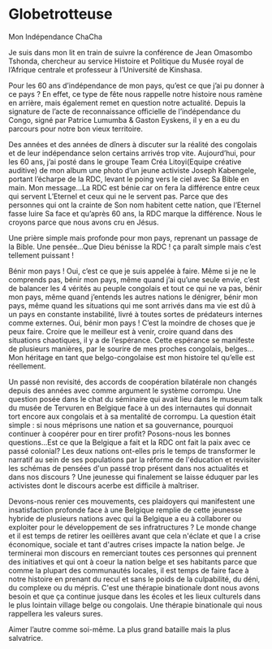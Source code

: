# Globetrotteuse
Mon Indépendance ChaCha

Je suis dans mon lit en train de suivre la conférence de Jean Omasombo Tshonda, chercheur au service Histoire et Politique du Musée royal de l’Afrique centrale et professeur à l’Université de Kinshasa.

Pour les 60 ans d’indépendance de mon pays, qu’est ce que j’ai pu donner à ce pays ?
En effet, ce type de fête nous rappelle notre histoire nous ramène en arrière, mais également remet en question notre actualité.
Depuis la signature de l’acte de reconnaissance officielle de l’indépendance du Congo, signé par Patrice Lumumba & Gaston Eyskens, il y en a eu du parcours pour notre bon vieux territoire.

Des années et des années de dîners à discuter sur la réalité des congolais et de leur indépendance selon certains arrivés trop vite.
Aujourd’hui, pour les 60 ans, j’ai posté dans le groupe Team Créa Litoyi(Equipe créative auditive) de mon album une photo d’un jeune activiste Joseph Kabengele, portant l’écharpe de la RDC, levant le poing vers le ciel avec Sa Bible en main. Mon message…La RDC est bénie car on fera la différence entre ceux qui servent L’Eternel et ceux qui ne le servent pas. Parce que des personnes qui ont la crainte de Son nom habitent cette nation, que l’Eternel fasse luire Sa face et qu’après 60 ans, la RDC marque la différence. Nous le croyons parce que nous avons cru en Jésus.

Une prière simple mais profonde pour mon pays, reprenant un passage de la Bible.
Une pensée…Que Dieu bénisse la RDC ! ça paraît simple mais c’est tellement puissant !

Bénir mon pays ! Oui, c’est ce que je suis appelée à faire. Même si je ne le comprends pas, bénir mon pays, même quand j’ai qu’une seule envie, c’est de balancer les 4 vérités au peuple congolais et tout ce qui ne va pas, bénir mon pays, même quand j’entends les autres nations le dénigrer, bénir mon pays, même quand les situations qui me sont arrivés dans ma vie est dû à un pays en constante instabilité, livré à toutes sortes de prédateurs internes comme externes. Oui, bénir mon pays !
C’est la moindre de choses que je peux faire. Croire que le meilleur est à venir, croire quand dans des situations chaotiques, il y a de l’espérance.
Cette espérance se manifeste de plusieurs manières, par le sourire de mes proches congolais, belges…
Mon héritage en tant que belgo-congolaise est mon histoire tel qu’elle est réellement. 

Un passé non revisité, des accords de coopération bilatérale non changés depuis des années avec comme argument le système corrompu. Une question posée dans le chat du séminaire qui avait lieu dans le museum talk du musée de Tervuren en Belgique face à un des internautes qui donnait tort encore aux congolais et à sa mentalité de corrompu. 
La question était simple : si nous méprisons une nation et sa gouvernance, pourquoi continuer à coopérer pour en tirer profit?
Posons-nous les bonnes questions...Est ce que la Belgique a fait et la RDC ont fait la paix avec ce passé colonial? Les deux nations ont-elles pris le temps de transformer le narratif au sein de ses populations par la réforme de l'éducation et revisiter les schémas de pensées d'un passé trop présent dans nos actualités et dans nos discours ? Une jeunesse qui finalement se laisse éduquer par les activistes dont le discours acerbe est difficile à maîtriser.

Devons-nous renier ces mouvements, ces plaidoyers qui manifestent une insatisfaction profonde face à une Belgique remplie de cette jeunesse hybride de plusieurs nations avec qui la Belgique a eu à collaborer ou exploiter pour le développement de ses infratructures ?
Le monde change et il est temps de retirer les oeillères avant que cela n'éclate et que l
a crise économique, sociale et tant d'autres crises impacte la nation belge.
Je terminerai mon discours en remerciant toutes ces personnes qui prennent des initiatives et qui ont à coeur la nation belge et ses habitants parce que comme la plupart des communautés locales, il est temps de faire face à notre histoire en prenant du recul et sans le poids de la culpabilité, du déni, du complexe ou du mépris. 
C'est une thérapie binationale dont nous avons besoin et que ça continue jusque dans les écoles et les lieux culturels dans le plus lointain village belge ou congolais.
Une thérapie binationale qui nous rappellera les valeurs sures.

Aimer l’autre comme soi-même. La plus grand bataille mais la plus salvatrice.
